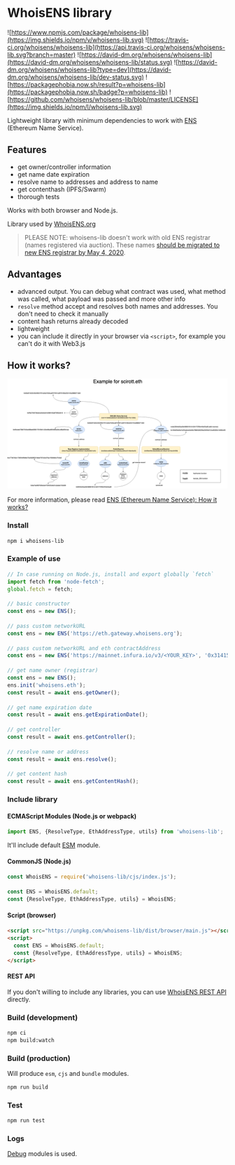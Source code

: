 # WhoisENS library

![https://www.npmjs.com/package/whoisens-lib](https://img.shields.io/npm/v/whoisens-lib.svg)
![https://travis-ci.org/whoisens/whoisens-lib](https://api.travis-ci.org/whoisens/whoisens-lib.svg?branch=master)
![https://david-dm.org/whoisens/whoisens-lib](https://david-dm.org/whoisens/whoisens-lib/status.svg)
![https://david-dm.org/whoisens/whoisens-lib?type=dev](https://david-dm.org/whoisens/whoisens-lib/dev-status.svg)
![https://packagephobia.now.sh/result?p=whoisens-lib](https://packagephobia.now.sh/badge?p=whoisens-lib)
![https://github.com/whoisens/whoisens-lib/blob/master/LICENSE](https://img.shields.io/npm/l/whoisens-lib.svg)


Lightweight library with minimum dependencies to work with [ENS](https://ens.domains/) (Ethereum Name Service).

## Features
- get owner/controller information
- get name date expiration
- resolve name to addresses and address to name
- get contenthash (IPFS/Swarm)
- thorough tests

Works with both browser and Node.js.

Library used by [WhoisENS.org](https://whoisens.org)

> PLEASE NOTE: whoisens-lib doesn't work with old ENS registrar (names registered via auction).
These names [should be migrated to new ENS registrar by May 4, 2020](https://medium.com/the-ethereum-name-service/where-you-can-use-the-new-ens-registrar-d209833c6eda).

## Advantages

- advanced output. You can debug what contract was used, what method was called, what payload was passed and more other info
- `resolve` method accept and resolves both names and addresses. You don't need to check it manually
- content hash returns already decoded
- lightweight
- you can include it directly in your browser via `<script>`, for example you can't do it with Web3.js


## How it works?

![](./docs/ENS.png)

For more information, please read [ENS (Ethereum Name Service): How it works?](https://medium.com/@industral/ens-ethereum-name-service-how-it-works-cc57ed296473)

### Install

```bash
npm i whoisens-lib
```


### Example of use


```javascript
// In case running on Node.js, install and export globally `fetch`
import fetch from 'node-fetch';
global.fetch = fetch;

// basic constructor
const ens = new ENS();

// pass custom networkURL
const ens = new ENS('https://eth.gateway.whoisens.org');

// pass custom networkURL and eth contractAddress
const ens = new ENS('https://mainnet.infura.io/v3/<YOUR_KEY>', '0x314159265dd8dbb310642f98f50c066173c1259b');

// get name owner (registrar)
const ens = new ENS();
ens.init('whoisens.eth');
const result = await ens.getOwner();

// get name expiration date
const result = await ens.getExpirationDate();

// get controller
const result = await ens.getController();

// resolve name or address
const result = await ens.resolve();

// get content hash
const result = await ens.getContentHash();
```

### Include library

#### ECMAScript Modules (Node.js or webpack)

```javascript
import ENS, {ResolveType, EthAddressType, utils} from 'whoisens-lib';
```

It'll include default [ESM](https://nodejs.org/api/esm.html) module.

#### CommonJS (Node.js)

```javascript
const WhoisENS = require('whoisens-lib/cjs/index.js');

const ENS = WhoisENS.default;
const {ResolveType, EthAddressType, utils} = WhoisENS;
```

#### Script (browser)

```html
<script src="https://unpkg.com/whoisens-lib/dist/browser/main.js"></script>
<script>
  const ENS = WhoisENS.default;
  const {ResolveType, EthAddressType, utils} = WhoisENS;
</script>
```


#### REST API
If you don't willing to include any libraries, you can use [WhoisENS REST API](https://github.com/whoisens/whoisens-rest-api) directly.


### Build (development)

```bash
npm ci
npm build:watch
```


### Build (production)

Will produce `esm`, `cjs` and `bundle` modules.

```bash
npm run build
```


### Test

```bash
npm run test
```


### Logs

[Debug](https://www.npmjs.com/package/debug) modules is used.
